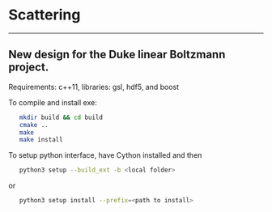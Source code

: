 Scattering 
==========
-------------------------------------------------
New design for the Duke linear Boltzmann project.
-------------------------------------------------

Requirements: c++11, libraries: gsl, hdf5, and boost

To compile and install exe:

```bash
   mkdir build && cd build
   cmake ..
   make
   make install
```


To setup python interface, have Cython installed and then

```bash
   python3 setup --build_ext -b <local folder>
```
or 

```bash
   python3 setup install --prefix=<path to install>
```
